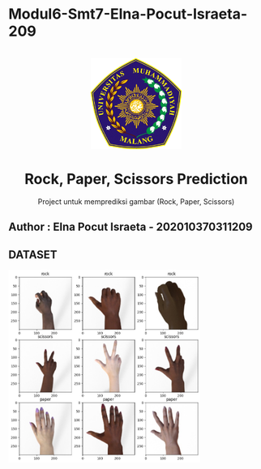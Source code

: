 # Modul6-Smt7-Elna-Pocut-Israeta-209

<!-- PROJECT LOGO -->
<br />
<div align="center">
    <img src="logo umm.png" alt="Logo" width="180" height="180">

<h1 align="center">Rock, Paper, Scissors Prediction</h1>
  <p align="center">
    Project untuk memprediksi gambar (Rock, Paper, Scissors)
  </p>
</div>

## Author : Elna Pocut Israeta - 202010370311209

## DATASET 
<div>
    <img src="dataset.jpeg" alt="dataset" width="75%">
</div>


